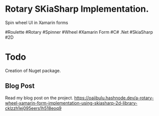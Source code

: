 # Rotary SKiaSharp Implementation. 


Spin wheel UI in Xamarin forms

#Roulette
#Rotary
#Spinner
#Wheel
#Xamarin Form
#C# .Net
#SkiaSharp
#2D

# Todo
Creation of Nuget package.


## Blog Post


Read my blog post on the project. 
https://oajibulu.hashnode.dev/a-rotary-wheel-xamarin-form-implementation-using-skiasharp-2d-library-cklzzh1ej095eers1h518eoq9 